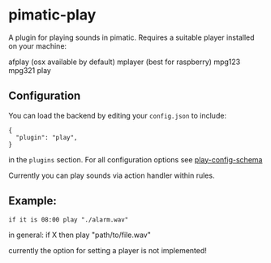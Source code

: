 pimatic-play
=======================

A plugin for playing sounds in pimatic.
Requires a suitable player installed on your machine:

afplay (osx available by default)
mplayer (best for raspberry)
mpg123
mpg321
play


Configuration
-------------
You can load the backend by editing your `config.json` to include:

    {
      "plugin": "play",
    }

in the `plugins` section. For all configuration options see 
[play-config-schema](play-config-schema.coffee)

Currently you can play sounds via action handler within rules.

Example:
--------

    if it is 08:00 play "./alarm.wav"

in general: if X then play "path/to/file.wav"

currently the option for setting a player is not implemented!